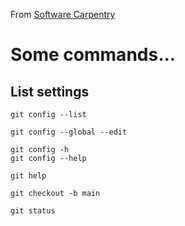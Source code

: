 From [Software Carpentry](https://swcarpentry.github.io/)

# Some commands...

## List settings
```
git config --list
```
```
git config --global --edit
```

```
git config -h
git config --help
```

```
git help
```

```
git checkout -b main
```

```
git status
```
